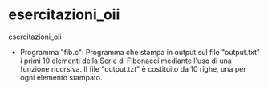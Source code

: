 # esercitazioni_oii

esercitazioni_oii

 - Programma "fib.c": Programma che stampa in output sul file "output.txt" i primi 10 elementi della Serie di Fibonacci mediante l'uso di una funzione ricorsiva.
	Il file "output.tzt" è costituito da 10 righe, una per ogni elemento stampato.